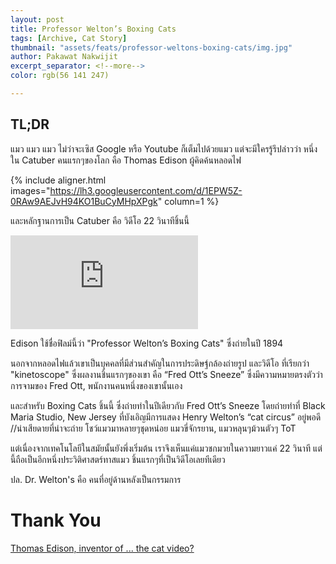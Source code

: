 ```yaml
---
layout: post
title: Professor Welton’s Boxing Cats
tags: [Archive, Cat Story]
thumbnail: "assets/feats/professor-weltons-boxing-cats/img.jpg"
author: Pakawat Nakwijit
excerpt_separator: <!--more-->
color: rgb(56 141 247)

---
```


## TL;DR
แมว แมว แมว ไม่ว่าจะเซิส Google หรือ Youtube ก็เต็มไปด้วยแมว แต่จะมีใครรู้รึปล่าวว่า หนึ่งใน Catuber คนแรกๆของโลก คือ Thomas Edison ผู้คิดค้นหลอดไฟ

<!--more-->

{% include aligner.html images="https://lh3.googleusercontent.com/d/1EPW5Z-0RAw9AEJvH94KO1BuCyMHpXPgk" column=1 %}

และหลักฐานการเป็น Catuber คือ วิดีโอ 22 วินาทีชิ้นนี้ 


<div class="video-container">
    <iframe class="video" src="https://www.youtube.com/embed/k52pLvVmmkU" frameborder="0" scrolling="no" webkitAllowFullScreen mozallowfullscreen allowFullScreen></iframe>
</div>

Edison ใช้ชื่อฟิลม์นี้ว่า "Professor Welton’s Boxing Cats" ซึ่งถ่ายในปี 1894

นอกจากหลอดไฟแล้วเขาเป็นบุคคลที่มีส่วนสำคัญในการประดิษฐ์กล้องถ่ายรูป และวิดีโอ ที่เรียกว่า "kinetoscope" ซึ่งผลงานชิ้นแรกๆของเขา คือ “Fred Ott’s Sneeze” ซึ่งมีความหมายตรงตัวว่า การจามของ Fred Ott, พนักงานคนหนึ่งของเขานั้นเอง

และสำหรับ Boxing Cats ชิ้นนี้ ซึ่งถ่ายทำในปีเดียวกับ Fred Ott’s Sneeze โดยถ่ายทำที่ Black Maria Studio, New Jersey ที่บังเอิญมีการแสดง Henry Welton’s “cat circus” อยู่พอดี //น่าเสียดายที่น่าจะถ่าย โชว์แมวมาหลายๆชุดหน่อย แมวขี่จักรยาน, แมวหลุนๆม้วนตัวๆ ToT

แต่เนื่องจากเทคโนโลยีในสมัยนั้นยังพึ่งเริ่มต้น เราจึงเห็นแค่แมวชกมวยในความยาวแค่ 22 วินาที แต่นี้ถือเป็นอีกหนึ่งประวิติศาสตร์ทาสแมว ชิ้นแรกๆที่เป็นวิดีโอเลยทีเดียว

ปล. Dr. Welton's คือ คนที่อยู่ด้านหลังเป็นกรรมการ

# Thank You

[Thomas Edison, inventor of ... the cat video?](http://www.latimes.com/style/pets/la-hm-pets-cat-video-side-20150620-story.html)